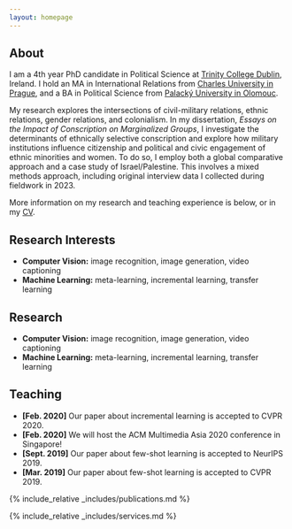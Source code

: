 ```yaml
---
layout: homepage
---
```


## About

I am a 4th year PhD candidate in Political Science at [Trinity College Dublin](http://tcd.ie), Ireland. I hold an MA in International Relations from [Charles University in Prague](http://cuni.cz), and a BA in Political Science from [Palacký University in Olomouc](http://upol.cz).

My research explores the intersections of civil-military relations, ethnic relations, gender relations, and colonialism. In my dissertation, <em>Essays on the Impact of Conscription on Marginalized Groups</em>, I investigate the determinants of ethnically selective conscription and explore how military institutions influence citizenship and political and civic engagement of ethnic minorities and women. To do so, I employ both a global comparative approach and a case study of Israel/Palestine. This involves a mixed methods approach, including original interview data I collected during fieldwork in 2023.

More information on my research and teaching experience is below, or in my [CV](assets/files/curriculum_vitae.pdf).

## Research Interests

- **Computer Vision:** image recognition, image generation, video captioning
- **Machine Learning:** meta-learning, incremental learning, transfer learning

## Research

- **Computer Vision:** image recognition, image generation, video captioning
- **Machine Learning:** meta-learning, incremental learning, transfer learning

## Teaching

- **[Feb. 2020]** Our paper about incremental learning is accepted to CVPR 2020.
- **[Feb. 2020]** We will host the ACM Multimedia Asia 2020 conference in Singapore!
- **[Sept. 2019]** Our paper about few-shot learning is accepted to NeurIPS 2019.
- **[Mar. 2019]** Our paper about few-shot learning is accepted to CVPR 2019.

{% include_relative _includes/publications.md %}

{% include_relative _includes/services.md %}
